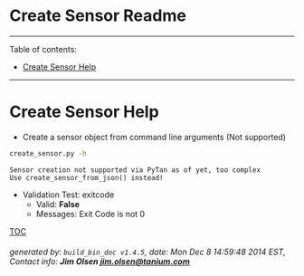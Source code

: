 Create Sensor Readme
===========================

---------------------------
<a name='toc'>Table of contents:</a>

  * [Create Sensor Help](#user-content-create-sensor-help)

---------------------------

# Create Sensor Help

  * Create a sensor object from command line arguments (Not supported)

```bash
create_sensor.py -h
```

```
Sensor creation not supported via PyTan as of yet, too complex
Use create_sensor_from_json() instead!
```

  * Validation Test: exitcode
    * Valid: **False**
    * Messages: Exit Code is not 0



[TOC](#user-content-toc)


###### generated by: `build_bin_doc v1.4.5`, date: Mon Dec  8 14:59:48 2014 EST, Contact info: **Jim Olsen <jim.olsen@tanium.com>**